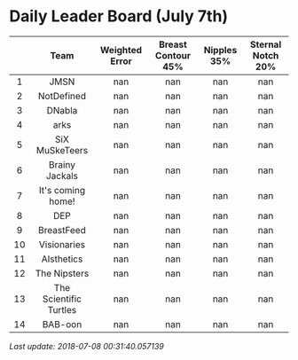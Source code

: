 # Daily Leader Board (July 7th)

|| Team | Weighted Error | Breast Contour 45% | Nipples 35% | Sternal Notch 20% |
| :---: | :---: | :---: | :---: | :---: | :---: |
| 1 | JMSN | nan | nan | nan | nan |
| 2 | NotDefined | nan | nan | nan | nan |
| 3 | DNabla | nan | nan | nan | nan |
| 4 | arks | nan | nan | nan | nan |
| 5 | SiX MuSkeTeers | nan | nan | nan | nan |
| 6 | Brainy Jackals | nan | nan | nan | nan |
| 7 | It's coming home! | nan | nan | nan | nan |
| 8 | DEP | nan | nan | nan | nan |
| 9 | BreastFeed | nan | nan | nan | nan |
| 10 | Visionaries | nan | nan | nan | nan |
| 11 | AIsthetics | nan | nan | nan | nan |
| 12 | The Nipsters | nan | nan | nan | nan |
| 13 | The Scientific Turtles | nan | nan | nan | nan |
| 14 | BAB-oon | nan | nan | nan | nan |

*Last update: 2018-07-08 00:31:40.057139*

